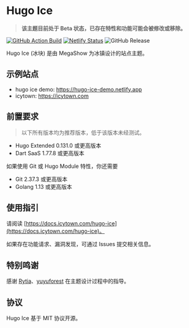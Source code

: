 # Hugo Ice

> **该主题目前处于 Beta 状态，已存在特性和功能可能会被修改或移除。**

[![GitHub Action Build](https://github.com/MegaShow/hugo-ice/actions/workflows/main.yaml/badge.svg)](https://github.com/MegaShow/hugo-ice/actions/workflows/main.yaml)
[![Netlify Status](https://api.netlify.com/api/v1/badges/de4fa6da-8847-49ea-9524-c3bf39f6c3e1/deploy-status)](https://app.netlify.com/sites/hugo-ice-demo/deploys)
![GitHub Release](https://img.shields.io/github/v/release/megashow/hugo-ice)

Hugo Ice (冰块) 是由 MegaShow 为冰镇设计的站点主题。

## 示例站点

- hugo ice demo: https://hugo-ice-demo.netlify.app
- icytown: https://icytown.com

## 前置要求

> 以下所有版本均为推荐版本，低于该版本未经测试。

- Hugo Extended 0.131.0 或更高版本
- Dart SaaS 1.77.8 或更高版本

如果使用 Git 或 Hugo Module 特性，你还需要

- Git 2.37.3 或更高版本
- Golang 1.13 或更高版本

## 使用指引

请阅读 [https://docs.icytown.com/hugo-ice](https://docs.icytown.com/hugo-ice)。

如果存在功能请求、漏洞发现，可通过 Issues 提交相关信息。

## 特别鸣谢

感谢 [Rytia](https://github.com/zzfly256)、[yuyuforest](https://github.com/yuyuforest) 在主题设计过程中的指导。

## 协议

Hugo Ice 基于 MIT 协议开源。
